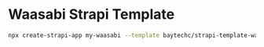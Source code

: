 # Waasabi Strapi Template

```sh
npx create-strapi-app my-waasabi --template baytechc/strapi-template-waasabi
```